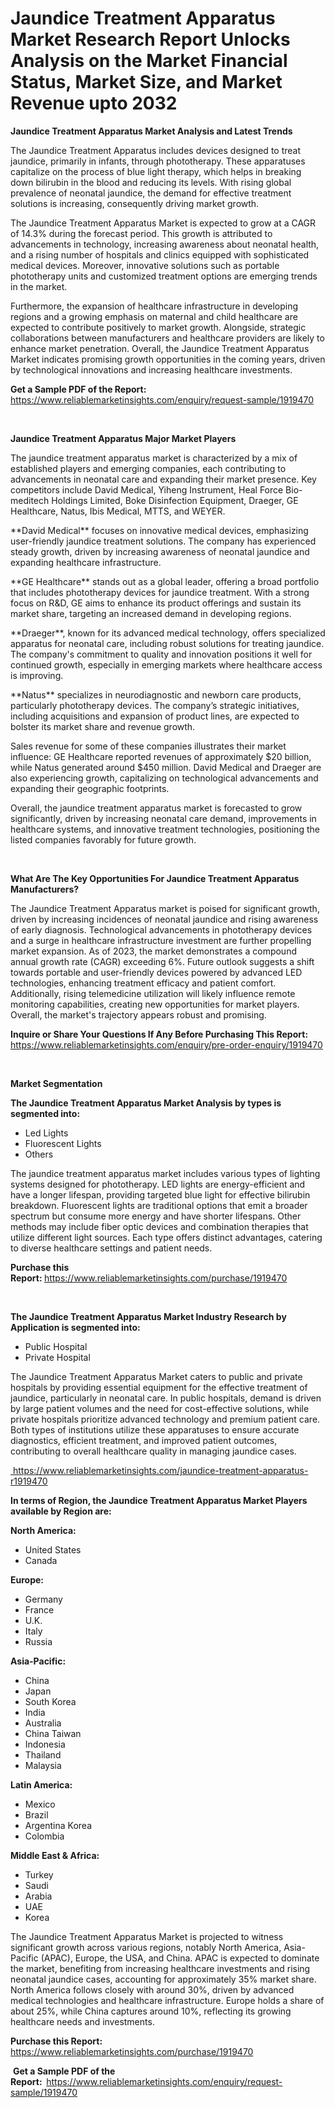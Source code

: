 <p><h1>Jaundice Treatment Apparatus Market Research Report Unlocks Analysis on the Market Financial Status, Market Size, and Market Revenue upto 2032</h1></p><p><strong>Jaundice Treatment Apparatus Market Analysis and Latest Trends</strong></p>
<p><p>The Jaundice Treatment Apparatus includes devices designed to treat jaundice, primarily in infants, through phototherapy. These apparatuses capitalize on the process of blue light therapy, which helps in breaking down bilirubin in the blood and reducing its levels. With rising global prevalence of neonatal jaundice, the demand for effective treatment solutions is increasing, consequently driving market growth.</p><p>The Jaundice Treatment Apparatus Market is expected to grow at a CAGR of 14.3% during the forecast period. This growth is attributed to advancements in technology, increasing awareness about neonatal health, and a rising number of hospitals and clinics equipped with sophisticated medical devices. Moreover, innovative solutions such as portable phototherapy units and customized treatment options are emerging trends in the market.</p><p>Furthermore, the expansion of healthcare infrastructure in developing regions and a growing emphasis on maternal and child healthcare are expected to contribute positively to market growth. Alongside, strategic collaborations between manufacturers and healthcare providers are likely to enhance market penetration. Overall, the Jaundice Treatment Apparatus Market indicates promising growth opportunities in the coming years, driven by technological innovations and increasing healthcare investments.</p></p>
<p><strong>Get a Sample PDF of the Report:&nbsp;</strong> <a href="https://www.reliablemarketinsights.com/enquiry/request-sample/1919470?utm_campaign=3255&utm_medium=2&utm_source=Github&utm_content=ia&utm_term=16042025&utm_id=jaundice-treatment-apparatus">https://www.reliablemarketinsights.com/enquiry/request-sample/1919470</a></p>
<p>&nbsp;</p>
<p><strong>Jaundice Treatment Apparatus Major Market Players</strong></p>
<p><p>The jaundice treatment apparatus market is characterized by a mix of established players and emerging companies, each contributing to advancements in neonatal care and expanding their market presence. Key competitors include David Medical, Yiheng Instrument, Heal Force Bio-meditech Holdings Limited, Boke Disinfection Equipment, Draeger, GE Healthcare, Natus, Ibis Medical, MTTS, and WEYER.</p><p>**David Medical** focuses on innovative medical devices, emphasizing user-friendly jaundice treatment solutions. The company has experienced steady growth, driven by increasing awareness of neonatal jaundice and expanding healthcare infrastructure.</p><p>**GE Healthcare** stands out as a global leader, offering a broad portfolio that includes phototherapy devices for jaundice treatment. With a strong focus on R&D, GE aims to enhance its product offerings and sustain its market share, targeting an increased demand in developing regions.</p><p>**Draeger**, known for its advanced medical technology, offers specialized apparatus for neonatal care, including robust solutions for treating jaundice. The company's commitment to quality and innovation positions it well for continued growth, especially in emerging markets where healthcare access is improving.</p><p>**Natus** specializes in neurodiagnostic and newborn care products, particularly phototherapy devices. The company’s strategic initiatives, including acquisitions and expansion of product lines, are expected to bolster its market share and revenue growth.</p><p>Sales revenue for some of these companies illustrates their market influence: GE Healthcare reported revenues of approximately $20 billion, while Natus generated around $450 million. David Medical and Draeger are also experiencing growth, capitalizing on technological advancements and expanding their geographic footprints.</p><p>Overall, the jaundice treatment apparatus market is forecasted to grow significantly, driven by increasing neonatal care demand, improvements in healthcare systems, and innovative treatment technologies, positioning the listed companies favorably for future growth.</p></p>
<p>&nbsp;</p>
<p><strong>What Are The Key Opportunities For Jaundice Treatment Apparatus Manufacturers?</strong></p>
<p><p>The Jaundice Treatment Apparatus market is poised for significant growth, driven by increasing incidences of neonatal jaundice and rising awareness of early diagnosis. Technological advancements in phototherapy devices and a surge in healthcare infrastructure investment are further propelling market expansion. As of 2023, the market demonstrates a compound annual growth rate (CAGR) exceeding 6%. Future outlook suggests a shift towards portable and user-friendly devices powered by advanced LED technologies, enhancing treatment efficacy and patient comfort. Additionally, rising telemedicine utilization will likely influence remote monitoring capabilities, creating new opportunities for market players. Overall, the market's trajectory appears robust and promising.</p></p>
<p><strong>Inquire or Share Your Questions If Any Before Purchasing This Report:</strong> <a href="https://www.reliablemarketinsights.com/enquiry/pre-order-enquiry/1919470?utm_campaign=3255&utm_medium=2&utm_source=Github&utm_content=ia&utm_term=16042025&utm_id=jaundice-treatment-apparatus">https://www.reliablemarketinsights.com/enquiry/pre-order-enquiry/1919470</a></p>
<p>&nbsp;</p>
<p><strong>Market Segmentation</strong></p>
<p><strong>The Jaundice Treatment Apparatus Market Analysis by types is segmented into:</strong></p>
<p><ul><li>Led Lights</li><li>Fluorescent Lights</li><li>Others</li></ul></p>
<p><p>The jaundice treatment apparatus market includes various types of lighting systems designed for phototherapy. LED lights are energy-efficient and have a longer lifespan, providing targeted blue light for effective bilirubin breakdown. Fluorescent lights are traditional options that emit a broader spectrum but consume more energy and have shorter lifespans. Other methods may include fiber optic devices and combination therapies that utilize different light sources. Each type offers distinct advantages, catering to diverse healthcare settings and patient needs.</p></p>
<p><strong>Purchase this Report:&nbsp;</strong><a href="https://www.reliablemarketinsights.com/purchase/1919470?utm_campaign=3255&utm_medium=2&utm_source=Github&utm_content=ia&utm_term=16042025&utm_id=jaundice-treatment-apparatus">https://www.reliablemarketinsights.com/purchase/1919470</a></p>
<p>&nbsp;</p>
<p><strong>The Jaundice Treatment Apparatus Market Industry Research by Application is segmented into:</strong></p>
<p><ul><li>Public Hospital</li><li>Private Hospital</li></ul></p>
<p><p>The Jaundice Treatment Apparatus Market caters to public and private hospitals by providing essential equipment for the effective treatment of jaundice, particularly in neonatal care. In public hospitals, demand is driven by large patient volumes and the need for cost-effective solutions, while private hospitals prioritize advanced technology and premium patient care. Both types of institutions utilize these apparatuses to ensure accurate diagnostics, efficient treatment, and improved patient outcomes, contributing to overall healthcare quality in managing jaundice cases.</p></p>
<p><a href="https://www.reliablemarketinsights.com/jaundice-treatment-apparatus-r1919470?utm_campaign=3255&utm_medium=2&utm_source=Github&utm_content=ia&utm_term=16042025&utm_id=jaundice-treatment-apparatus">&nbsp;https://www.reliablemarketinsights.com/jaundice-treatment-apparatus-r1919470</a></p>
<p><strong>In terms of Region, the Jaundice Treatment Apparatus Market Players available by Region are:</strong></p>
<p>
    <p> <strong> North America: </strong>
        <ul>
            <li>United States</li>
            <li>Canada</li>
        </ul>
        </p> 
    <p> <strong> Europe: </strong>
        <ul>
            <li>Germany</li>
            <li>France</li>
            <li>U.K.</li>
            <li>Italy</li>
            <li>Russia</li>
        </ul>
        </p> 
    <p> <strong> Asia-Pacific: </strong>
        <ul>
            <li>China</li>
            <li>Japan</li>
            <li>South Korea</li>
            <li>India</li>
            <li>Australia</li>
            <li>China Taiwan</li>
            <li>Indonesia</li>
            <li>Thailand</li>
            <li>Malaysia</li>
        </ul>
        </p> 
    <p> <strong> Latin America: </strong>
        <ul>
            <li>Mexico</li>
            <li>Brazil</li>
            <li>Argentina Korea</li>
            <li>Colombia</li>
        </ul>
        </p> 
    <p> <strong> Middle East & Africa: </strong>
        <ul>
            <li>Turkey</li>
            <li>Saudi</li>
            <li>Arabia</li>
            <li>UAE</li>
            <li>Korea</li>
        </ul>
    </p>
    </p>
<p><p>The Jaundice Treatment Apparatus Market is projected to witness significant growth across various regions, notably North America, Asia-Pacific (APAC), Europe, the USA, and China. APAC is expected to dominate the market, benefiting from increasing healthcare investments and rising neonatal jaundice cases, accounting for approximately 35% market share. North America follows closely with around 30%, driven by advanced medical technologies and healthcare infrastructure. Europe holds a share of about 25%, while China captures around 10%, reflecting its growing healthcare needs and investments.</p></p>
<p><strong>Purchase this Report: </strong><a href="https://www.reliablemarketinsights.com/purchase/1919470?utm_campaign=3255&utm_medium=2&utm_source=Github&utm_content=ia&utm_term=16042025&utm_id=jaundice-treatment-apparatus">https://www.reliablemarketinsights.com/purchase/1919470</a></p>
<p>&nbsp;<strong>Get a Sample PDF of the Report:&nbsp;&nbsp;</strong><a href="https://www.reliablemarketinsights.com/enquiry/request-sample/1919470?utm_campaign=3255&utm_medium=2&utm_source=Github&utm_content=ia&utm_term=16042025&utm_id=jaundice-treatment-apparatus">https://www.reliablemarketinsights.com/enquiry/request-sample/1919470</a></p>
<p><strong></strong></p>
<p><p></p><p></p><p></p></p>